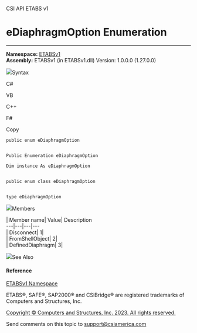 ﻿

CSI API ETABS v1

# eDiaphragmOption Enumeration  
  
---  
  
**Namespace:** [ETABSv1](2780f1b8-2033-5289-2298-1cdb2a7508d9.htm)  
**Assembly:** ETABSv1 (in ETABSv1.dll) Version: 1.0.0.0 (1.27.0.0)

![](../icons/SectionExpanded.png)Syntax

C#

VB

C++

F#

Copy

    
    
    public enum eDiaphragmOption
    
    
    Public Enumeration eDiaphragmOption
    
    Dim instance As eDiaphragmOption
    
    
    public enum class eDiaphragmOption
    
    
    type eDiaphragmOption

![](../icons/SectionExpanded.png)Members

| Member name| Value| Description  
---|---|---|---  
| Disconnect| 1|  
| FromShellObject| 2|  
| DefinedDiaphragm| 3|  
  
![](../icons/SectionExpanded.png)See Also

#### Reference

[ETABSv1 Namespace](2780f1b8-2033-5289-2298-1cdb2a7508d9.htm)

ETABS®, SAFE®, SAP2000® and CSiBridge® are registered trademarks of Computers
and Structures, Inc.  

[Copyright © Computers and Structures, Inc. 2023. All rights
reserved.](http://www.csiamerica.com)

Send comments on this topic to
[support@csiamerica.com](mailto:support%40csiamerica.com?Subject=CSI%20API%20ETABS%20v1)

